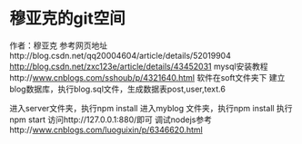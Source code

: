 # 穆亚克的git空间
作者：穆亚克
参考网页地址http://blog.csdn.net/qq20004604/article/details/52019904
http://blog.csdn.net/zxc123e/article/details/43452031
mysql安装教程http://www.cnblogs.com/sshoub/p/4321640.html
软件在soft文件夹下
建立blog数据库，执行blog.sql文件，生成数据表post,user,text.6

进入server文件夹，执行npm install
进入myblog 文件夹，执行npm install
执行npm start 访问http://127.0.0.1:880/即可
调试nodejs参考http://www.cnblogs.com/luoguixin/p/6346620.html
